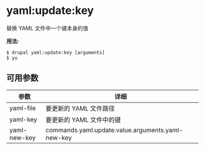 # yaml:update:key
替换 YAML 文件中一个键本身的值

**用法:**
```
$ drupal yaml:update:key [arguments]
$ yu  
```

## 可用参数
参数 | 详细
---------|-------------
yaml-file | 要更新的 YAML 文件路径
yaml-key | 要更新的 YAML 文件中的键
yaml-new-key | commands.yaml.update.value.arguments.yaml-new-key
